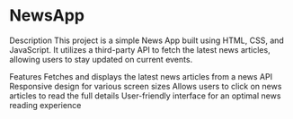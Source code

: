 # NewsApp
Description
This project is a simple News App built using HTML, CSS, and JavaScript. It utilizes a third-party API to fetch the latest news articles, allowing users to stay updated on current events.

Features
Fetches and displays the latest news articles from a news API
Responsive design for various screen sizes
Allows users to click on news articles to read the full details
User-friendly interface for an optimal news reading experience

